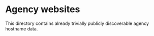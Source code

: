 # Agency websites

This directory contains already trivially publicly discoverable agency hostname data.

